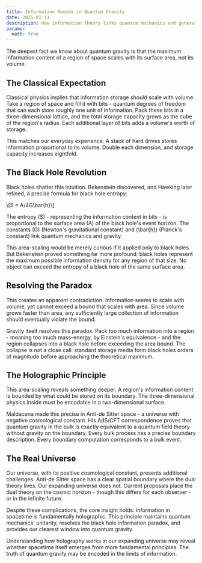 ```yaml
---
title: Information Bounds in Quantum Gravity
date: 2025-01-13
description: How information theory links quantum mechanics and general relativity
params:
  math: true
---
```


The deepest fact we know about quantum gravity is that the maximum information content of a region of space scales with its surface area, not its volume.

## The Classical Expectation

Classical physics implies that information storage should scale with volume. Take a region of space and fill it with bits - quantum degrees of freedom that can each store roughly one unit of information. Pack these bits in a three-dimensional lattice, and the total storage capacity grows as the cube of the region's radius. Each additional layer of bits adds a volume's worth of storage.

This matches our everyday experience. A stack of hard drives stores information proportional to its volume. Double each dimension, and storage capacity increases eightfold.

## The Black Hole Revolution 

Black holes shatter this intuition. Bekenstein discovered, and Hawking later refined, a precise formula for black hole entropy:

\\[S = A/4G\bar{h}\\]

The entropy \(S\) - representing the information content in bits - is proportional to the surface area \(A\) of the black hole's event horizon. The constants \(G\) (Newton's gravitational constant) and \(\bar{h}\) (Planck's constant) link quantum mechanics and gravity.

This area-scaling would be merely curious if it applied only to black holes. But Bekenstein proved something far more profound: black holes represent the maximum possible information density for any region of that size. No object can exceed the entropy of a black hole of the same surface area.

## Resolving the Paradox

This creates an apparent contradiction. Information seems to scale with volume, yet cannot exceed a bound that scales with area. Since volume grows faster than area, any sufficiently large collection of information should eventually violate the bound.

Gravity itself resolves this paradox. Pack too much information into a region - meaning too much mass-energy, by Einstein's equivalence - and the region collapses into a black hole before exceeding the area bound. The collapse is not a close call: standard storage media form black holes orders of magnitude before approaching the theoretical maximum.

## The Holographic Principle

This area-scaling reveals something deeper. A region's information content is bounded by what could be stored on its boundary. The three-dimensional physics inside must be encodable in a two-dimensional surface.

Maldacena made this precise in Anti-de Sitter space - a universe with negative cosmological constant. His AdS/CFT correspondence proves that quantum gravity in the bulk is exactly equivalent to a quantum field theory without gravity on the boundary. Every bulk process has a precise boundary description. Every boundary computation corresponds to a bulk event.

## The Real Universe

Our universe, with its positive cosmological constant, presents additional challenges. Anti-de Sitter space has a clear spatial boundary where the dual theory lives. Our expanding universe does not. Current proposals place the dual theory on the cosmic horizon - though this differs for each observer - or in the infinite future.

Despite these complications, the core insight holds: information in spacetime is fundamentally holographic. This principle maintains quantum mechanics' unitarity, resolves the black hole information paradox, and provides our clearest window into quantum gravity.

Understanding how holography works in our expanding universe may reveal whether spacetime itself emerges from more fundamental principles. The truth of quantum gravity may be encoded in the limits of information.